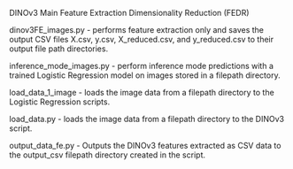 DINOv3 Main Feature Extraction Dimensionality Reduction (FEDR)

dinov3FE_images.py - performs feature extraction only and saves the output CSV files X.csv, y.csv, X_reduced.csv, and y_reduced.csv to their output file path directories.

inference_mode_images.py - perform inference mode predictions with a trained Logistic Regression model on images stored in a filepath directory.

load_data_1_image - loads the image data from a filepath directory to the Logistic Regression scripts.

load_data.py - loads the image data from a filepath directory to the DINOv3 script.

output_data_fe.py - Outputs the DINOv3 features extracted as CSV data to the output_csv filepath directory created in the script.
